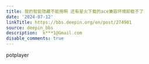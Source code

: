 ```yaml
---
title: 我的智能隐藏不能用啊 还有星火下载的ace兼容环境卸载不了
date: '2024-07-12'
linkTitle: https://bbs.deepin.org/en/post/274981
source: deepin_bbs
description:  k***1@Gmail.com 
disable_comments: true
---
```

potplayer 
